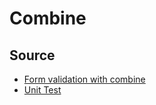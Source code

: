 # Combine

## Source

- [Form validation with combine](https://blorenzop.medium.com/form-validation-with-combine-4988adcc3b0)
- [Unit Test](https://www.swiftbysundell.com/articles/unit-testing-combine-based-swift-code/)
